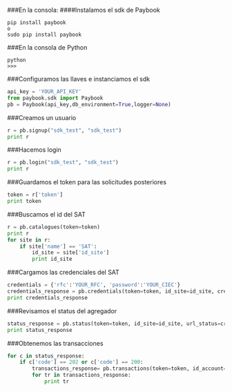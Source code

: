 ###En la consola:
####Instalamos el sdk de Paybook
```
pip install paybook  
o  
sudo pip install paybook
```

###En la consola de Python
```
python
>>>
```

###Configuramos las llaves e instanciamos el sdk
```python
api_key = 'YOUR_API_KEY'  
from paybook.sdk import Paybook  
pb = Paybook(api_key,db_environment=True,logger=None)
```

###Creamos un usuario
```python
r = pb.signup("sdk_test", "sdk_test")  
print r  
```

###Hacemos login
```python
r = pb.login("sdk_test", "sdk_test")  
print r  
```

###Guardamos el token para las solicitudes posteriores
```python
token = r['token']
print token
```

###Buscamos el id del SAT
```python
r = pb.catalogues(token=token)  
print r  
for site in r:  
    if site['name'] == 'SAT':  
        id_site = site['id_site']
        print id_site
```

###Cargamos las credenciales del SAT
```python
credentials = {'rfc':'YOUR_RFC', 'password':'YOUR_CIEC'}
credentials_response = pb.credentials(token=token, id_site=id_site, credentials=credentials)
print credentials_response
```

###Revisamos el status del agregador
```python  
status_response = pb.status(token=token, id_site=id_site, url_status=credentials_response['status']) 
print status_response 
```

###Obtenemos las transacciones
```python
for c in status_response:
    if c['code'] == 202 or c['code'] == 200:
        transactions_response= pb.transactions(token=token, id_account=None)
        for tr in transactions_response:
            print tr
```